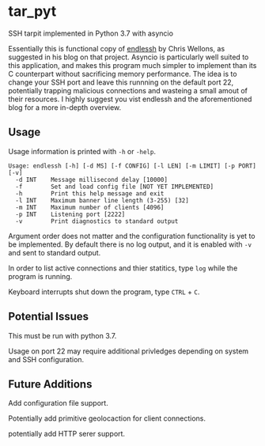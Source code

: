 # tar_pyt
SSH tarpit implemented in Python 3.7 with asyncio

Essentially this is functional copy of [endlessh][es] by Chris Wellons, as suggested in his blog on that project. Asyncio is particularly  well suited to this application, and makes this program much simpler to implement than its C counterpart without sacrificing memory performance. The idea is to change your SSH port and leave this runnning on the default port 22, potentially trapping malicious connections and wasteing a small amout of their resources. I highly suggest you vist endlessh and the aforementioned blog for a more in-depth overview. 

## Usage

Usage information is printed with `-h` or `-help`.

```
Usage: endlessh [-h] [-d MS] [-f CONFIG] [-l LEN] [-m LIMIT] [-p PORT] [-v]
  -d INT    Message millisecond delay [10000]
  -f        Set and load config file [NOT YET IMPLEMENTED]
  -h        Print this help message and exit
  -l INT    Maximum banner line length (3-255) [32]
  -m INT    Maximum number of clients [4096]
  -p INT    Listening port [2222]
  -v        Print diagnostics to standard output
```

Argument order does not matter and the configuration functionality is yet to be implemented. By default there is no log output, and it is enabled with `-v` and sent to standard output.

In order to list active connections and thier statitics, type `log` while the program  is running.

Keyboard interrupts shut down the program, type `CTRL` + `C`.

## Potential Issues

This must be run with python 3.7.

Usage on port 22 may require additional privledges depending on system and SSH configuration.

## Future Additions
Add configuration file support.

Potentially add primitive geolocaction for client connections.

potentially add HTTP serer support.

[es]: https://github.com/skeeto/endlessh
